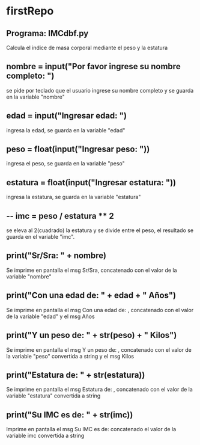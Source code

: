 # firstRepo

Programa: IMCdbf.py
--
Calcula el indice de masa corporal mediante el peso y la estatura

nombre = input("Por favor ingrese su nombre completo: ")
--
se pide por teclado que el usuario ingrese su nombre completo y se guarda en la variable "nombre"

edad = input("Ingresar edad: ")
--
ingresa la edad, se guarda en la variable "edad"

peso = float(input("Ingresar peso: "))
--
ingresa el peso, se guarda en la variable "peso"

estatura = float(input("Ingresar estatura: "))
--
ingresa la estatura, se guarda en la variable "estatura"

--
imc = peso / estatura ** 2
--
se eleva al 2(cuadrado) la estatura y se divide entre el peso, el resultado se guarda en el variable "imc".

print("Sr/Sra: " + nombre)
--
Se imprime en pantalla el msg Sr/Sra, concatenado con el valor de la variable "nombre"

print("Con una edad de: " + edad + " Años")
--
Se imprime en pantalla el msg Con una edad de: , concatenado con el valor de la variable "edad" y el msg Años

print("Y un peso de: " + str(peso) + " Kilos")
--
Se imprime en pantalla el msg Y un peso de: , concatenado con el valor de la variable "peso" convertida a string y el msg Kilos

print("Estatura de: " + str(estatura))
--
Se imprime en pantalla el msg Estatura de: , concatenado con el valor de la variable "estatura" convertida a string

print("Su IMC es de: " + str(imc))
--
Imprime en pantalla el msg Su IMC es de: concatenado el valor de la variable imc convertida a string

